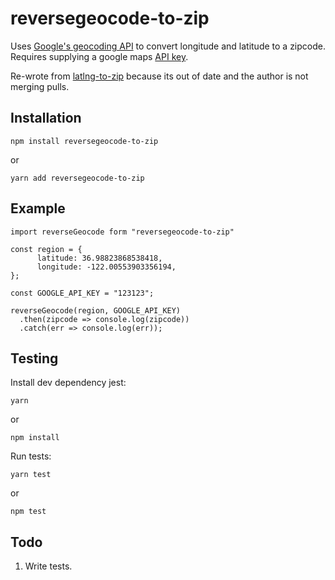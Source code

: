 # reversegeocode-to-zip

Uses [Google's geocoding API](https://developers.google.com/maps/documentation/geocoding/start) to convert longitude and latitude to a zipcode. Requires supplying a google maps [API key](https://cloud.google.com/maps-platform/).

Re-wrote from [latlng-to-zip](https://www.npmjs.com/package/latlng-to-zip) because its out of date and the author is not merging pulls.

## Installation

`npm install reversegeocode-to-zip`

or

`yarn add reversegeocode-to-zip`

## Example

```
import reverseGeocode form "reversegeocode-to-zip"

const region = {
      latitude: 36.98823868538418,
      longitude: -122.00553903356194,
};

const GOOGLE_API_KEY = "123123";

reverseGeocode(region, GOOGLE_API_KEY)
  .then(zipcode => console.log(zipcode))
  .catch(err => console.log(err));
```

## Testing

Install dev dependency jest:

`yarn`

or

`npm install`

Run tests:

`yarn test`

or

`npm test`

## Todo

1. Write tests.
